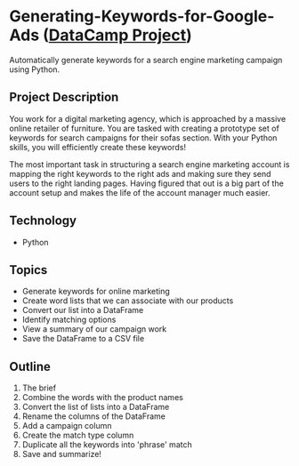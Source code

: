 # Generating-Keywords-for-Google-Ads ([DataCamp Project](https://www.datacamp.com/))
Automatically generate keywords for a search engine marketing campaign using Python.
## Project Description
You work for a digital marketing agency, which is approached by a massive online retailer of furniture. You are tasked with creating a prototype set of keywords for search campaigns for their sofas section. With your Python skills, you will efficiently create these keywords!

The most important task in structuring a search engine marketing account is mapping the right keywords to the right ads and making sure they send users to the right landing pages. Having figured that out is a big part of the account setup and makes the life of the account manager much easier.
## Technology
- Python
## Topics
- Generate keywords for online marketing
- Create word lists that we can associate with our products
- Convert our list into a DataFrame
- Identify matching options
- View a summary of our campaign work
- Save the DataFrame to a CSV file
## Outline
1. The brief
2. Combine the words with the product names
3. Convert the list of lists into a DataFrame
4. Rename the columns of the DataFrame
5. Add a campaign column
6. Create the match type column
7. Duplicate all the keywords into 'phrase' match
8. Save and summarize!
